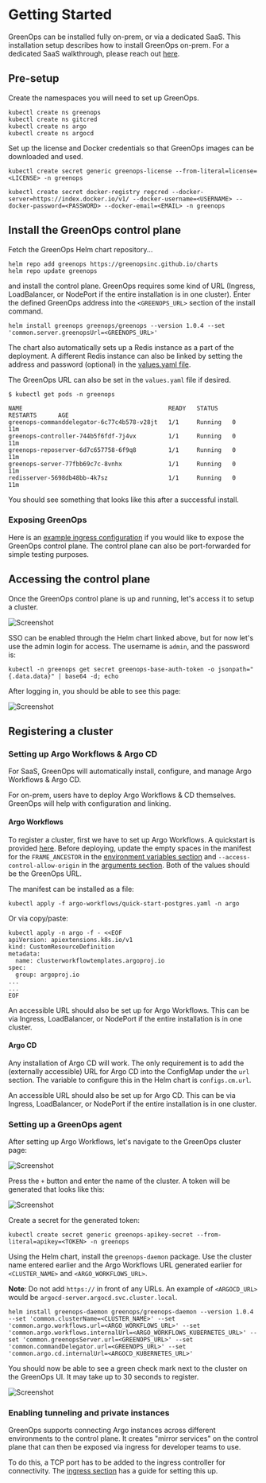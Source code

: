# Getting Started

GreenOps can be installed fully on-prem, or via a dedicated SaaS. This installation setup describes how to install GreenOps on-prem. For a dedicated SaaS walkthrough, please reach out [here]().

## Pre-setup
Create the namespaces you will need to set up GreenOps.

```
kubectl create ns greenops
kubectl create ns gitcred
kubectl create ns argo
kubectl create ns argocd
```

Set up the license and Docker credentials so that GreenOps images can be downloaded and used.

```
kubectl create secret generic greenops-license --from-literal=license=<LICENSE> -n greenops
```

```
kubectl create secret docker-registry regcred --docker-server=https://index.docker.io/v1/ --docker-username=<USERNAME> --docker-password=<PASSWORD> --docker-email=<EMAIL> -n greenops
```

## Install the GreenOps control plane
Fetch the GreenOps Helm chart repository...

```
helm repo add greenops https://greenopsinc.github.io/charts
helm repo update greenops
```

and install the control plane. GreenOps requires some kind of URL (Ingress, LoadBalancer, or NodePort if the entire installation is in one cluster). Enter the defined GreenOps address into the `<GREENOPS_URL>` section of the install command.

```
helm install greenops greenops/greenops --version 1.0.4 --set 'common.server.greenopsUrl=<GREENOPS_URL>'
```

The chart also automatically sets up a Redis instance as a part of the deployment. A different Redis instance can also be linked by setting the address and password (optional) in the [values.yaml file](https://github.com/GreenOpsInc/get-started/blob/main/greenops/values.yaml#L3).

The GreenOps URL can also be set in the `values.yaml` file if desired.

```
$ kubectl get pods -n greenops

NAME                                         READY   STATUS    RESTARTS      AGE
greenops-commanddelegator-6c77c4b578-v28jt   1/1     Running   0             11m
greenops-controller-744b5f6fdf-7j4vx         1/1     Running   0             11m
greenops-reposerver-6d7c657758-6f9q8         1/1     Running   0             11m
greenops-server-77fbb69c7c-8vnhx             1/1     Running   0             11m
redisserver-5698db48bb-4k7sz                 1/1     Running   0             11m
```

You should see something that looks like this after a successful install.

### Exposing GreenOps
Here is an [example ingress configuration](https://raw.githubusercontent.com/GreenOpsInc/get-started/main/greenops-ingress.yaml) if you would like to expose the GreenOps control plane. The control plane can also be port-forwarded for simple testing purposes.

## Accessing the control plane
Once the GreenOps control plane is up and running, let's access it to setup a cluster.

![Screenshot](https://greenops.io/go-docs/img/login-page.png)

SSO can be enabled through the Helm chart linked above, but for now let's use the admin login for access. The username is `admin`, and the password is:

```
kubectl -n greenops get secret greenops-base-auth-token -o jsonpath="{.data.data}" | base64 -d; echo
```

After logging in, you should be able to see this page:

![Screenshot](https://greenops.io/go-docs/img/blank-org-page.png)

## Registering a cluster

### Setting up Argo Workflows & Argo CD

For SaaS, GreenOps will automatically install, configure, and manage Argo Workflows & Argo CD.

For on-prem, users have to deploy Argo Workflows & CD themselves. GreenOps will help with configuration and linking.

#### Argo Workflows

To register a cluster, first we have to set up Argo Workflows. A quickstart is provided [here](https://github.com/GreenOpsInc/get-started/tree/main/argo-workflows). Before deploying, update the empty spaces in the manifest for the `FRAME_ANCESTOR` in the [environment variables section](https://github.com/GreenOpsInc/get-started/blob/main/argo-workflows/quick-start-postgres.yaml#L1708) and `--access-control-allow-origin` in the [arguments section](https://github.com/GreenOpsInc/get-started/blob/main/argo-workflows/quick-start-postgres.yaml#L1702). Both of the values should be the GreenOps URL.

The manifest can be installed as a file:

```
kubectl apply -f argo-workflows/quick-start-postgres.yaml -n argo
```

Or via copy/paste:

```
kubectl apply -n argo -f - <<EOF
apiVersion: apiextensions.k8s.io/v1
kind: CustomResourceDefinition
metadata:
  name: clusterworkflowtemplates.argoproj.io
spec:
  group: argoproj.io
...
...
EOF
```

An accessible URL should also be set up for Argo Workflows. This can be via Ingress, LoadBalancer, or NodePort if the entire installation is in one cluster.

#### Argo CD

Any installation of Argo CD will work. The only requirement is to add the (externally accessible) URL for Argo CD into the ConfigMap under the `url` section. The variable to configure this in the Helm chart is `configs.cm.url`.

An accessible URL should also be set up for Argo CD. This can be via Ingress, LoadBalancer, or NodePort if the entire installation is in one cluster.

### Setting up a GreenOps agent
After setting up Argo Workflows, let's navigate to the GreenOps cluster page:

![Screenshot](https://greenops.io/go-docs/img/blank-cluster-page.png)

Press the `+` button and enter the name of the cluster. A token will be generated that looks like this:

![Screenshot](https://greenops.io/go-docs/img/generated-token.png)

Create a secret for the generated token:

```
kubectl create secret generic greenops-apikey-secret --from-literal=apikey=<TOKEN> -n greenops
```

Using the Helm chart, install the `greenops-daemon` package. Use the cluster name entered earlier and the Argo Workflows URL generated earlier for `<CLUSTER_NAME>` and `<ARGO_WORKFLOWS_URL>`.

**Note**: Do not add `https://` in front of any URLs. An example of `<ARGOCD_URL>` would be `argocd-server.argocd.svc.cluster.local`.

```
helm install greenops-daemon greenops/greenops-daemon --version 1.0.4 --set 'common.clusterName=<CLUSTER_NAME>' --set 'common.argo.workflows.url=<ARGO_WORKFLOWS_URL>' --set 'common.argo.workflows.internalUrl=<ARGO_WORKFLOWS_KUBERNETES_URL>' --set 'common.greenopsServer.url=<GREENOPS_URL>' --set 'common.commandDelegator.url=<GREENOPS_URL>' --set 'common.argo.cd.internalUrl=<ARGOCD_KUBERNETES_URL>'
```

You should now be able to see a green check mark next to the cluster on the GreenOps UI. It may take up to 30 seconds to register.

![Screenshot](https://greenops.io/go-docs/img/registered-cluster.png)

### Enabling tunneling and private instances

GreenOps supports connecting Argo instances across different environments to the control plane. It creates "mirror services" on the control plane that can then be exposed via ingress for developer teams to use.

To do this, a TCP port has to be added to the ingress controller for connectivity. The [ingress section](ingress/) has a guide for setting this up.
